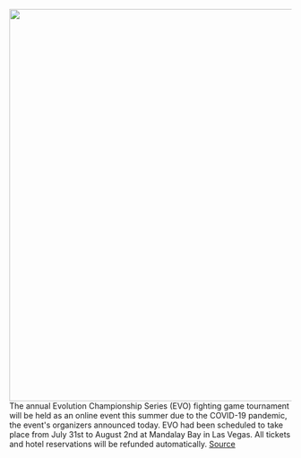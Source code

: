 <img src='https://cdn.vox-cdn.com/thumbor/XWahIw1wS96Z6_598ti6koEG5IQ=/0x0:2048x1365/1200x800/filters:focal(861x520:1187x846)/cdn.vox-cdn.com/uploads/chorus_image/image/66741794/EBLrHwDUIAEXVoe.0.jpeg' width='700px' /><br/>
The annual Evolution Championship Series (EVO) fighting game tournament will be held as an online event this summer due to the COVID-19 pandemic, the event's organizers announced today. EVO had been scheduled to take place from July 31st to August 2nd at Mandalay Bay in Las Vegas. All tickets and hotel reservations will be refunded automatically.
<a href='https://www.theverge.com/2020/5/1/21244580/evo-2020-fighting-game-tournament-online-only-covid-19-coronavirus-pandemic'> Source <a/>